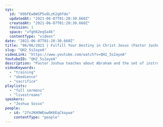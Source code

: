 ```yaml
---
sys:
  id: "69bFEw8WSP5u9LzK2qOfde"
  updatedAt: "2021-06-07T01:20:30.660Z"
  createdAt: "2021-06-07T01:20:30.660Z"
  revision: 1
  space: "vfgh62eq5a4k"
  contentType: "videos"
date: "2021-06-07T01:20:30.660Z"
title: "06/06/2021 | Fulfill Your Destiny in Christ Jesus (Pastor Joshua Sosso)"
slug: "QH2_5s2ayeA"
videoLink: "https://www.youtube.com/watch?v=QH2_5s2ayeA"
YoutubeID: "QH2_5s2ayeA"
description: "Pastor Joshua teaches about Abraham and the set of instructions that come with His blessing. God is doing everything He can to prepare us to rule so allow the Holy Spirit to train you to become someone who can manage. God desires to give us influence and power so that we can shift the nation and the culture back to Him. Our only limitation is lack of faith or lack of obedience. Are we willing to sacrifice our greatest desire to Him as Abraham did? When Abraham was willing, He received His son back and so much more. Abraham knew God's heart and anything that we give God or meet God with, He'll meet it back and more. Be willing to be like Abraham so we can blaze a trail to run further. Trust God with every aspect of your life and learn to start implementing this every day. This sermon was delivered by Pastor Joshua Sosso at Freedom Fellowship Church International on June 06, 2021."
videoKeywords:
  - "training"
  - "obedience"
  - "sacrifice"
playlists:
  - "full sermons"
  - "livestreams"
speakers:
  - "Joshua Sosso"
people:
  - id: "2fn2KHOWEow0K6EqCkaywa"
    contentType: "people"
---
```


